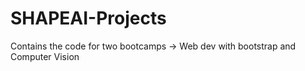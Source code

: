 # SHAPEAI-Projects
Contains the code for two bootcamps -> Web dev with bootstrap and Computer Vision
